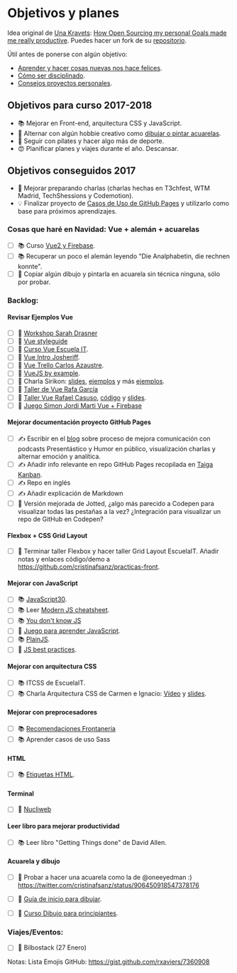 Objetivos y planes
==============

Idea original de [Una Kravets](https://github.com/una): [How Open Sourcing my personal Goals made me really productive](https://una.im/personal-goals-guide/). Puedes hacer un fork de su [repositorio](https://github.com/una/personal-goals-starter).

Útil antes de ponerse con algún objetivo:

- [Aprender y hacer cosas nuevas nos hace felices](https://youtu.be/5XsKHEunOXs?t=2832).
- [Cómo ser disciplinado](https://www.youtube.com/watch?v=I6may1U-xKk).
- [Consejos proyectos personales](https://melies-hugo.js.org/post/practica-publica-aprende/).

## Objetivos para curso 2017-2018

- 📚 Mejorar en Front-end, arquitectura CSS y JavaScript.
- 🎨 Alternar con algún hobbie creativo como [dibujar o pintar acuarelas](https://twitter.com/cristinafsanz/status/903201156222115840).
- 💃 Seguir con pilates y hacer algo más de deporte.
- 😍 Planificar planes y viajes durante el año. Descansar.

## Objetivos conseguidos 2017

- 🙊 Mejorar preparando charlas (charlas hechas en T3chfest, WTM Madrid, TechShessions y Codemotion).
- 💡 Finalizar proyecto de [Casos de Uso de GitHub Pages](https://github.com/cristinafsanz/github-pages) y utilizarlo como base para próximos aprendizajes.

### Cosas que haré en Navidad: Vue + alemán + acuarelas

- [ ] 📚 Curso [Vue2 y Firebase](https://wmedia.teachable.com/courses/enrolled/140226).
- [ ] 📚 Recuperar un poco el alemán leyendo "Die Analphabetin, die rechnen konnte".
- [ ] 🎨 Copiar algún dibujo y pintarla en acuarela sin técnica ninguna, sólo por probar.

### Backlog:

#### Revisar Ejemplos Vue
- [ ] 🚀 [Workshop Sarah Drasner](https://github.com/sdras/intro-to-vue)
- [ ] 🚀 [Vue styleguide](https://github.com/vue-styleguidist/vue-styleguidist)
- [ ] 🚀 [Curso Vue Escuela IT](https://github.com/EscuelaIt/curso-vue-2017).
- [ ] 🚀 [Vue Intro Josheriff](https://github.com/Josheriff/vueIntro).
- [ ] 🚀 [Vue Trello Carlos Azaustre](https://github.com/carlosazaustre/vue-trello).
- [ ] 🚀 [VueJS by example](https://github.com/Lemoncode/vuejs-by-sample).
- [ ] 🚀 Charla Sirikon: [slides](http://slides.com/sirikon/a-new-point-of-vue#/), [ejemplos](https://gitlab.com/Sirikon/a-new-point-of-vue-examples/) y más [ejemplos](https://github.com/sirikon/vue-examples).
- [ ] 🚀 [Taller de Vue Rafa García](https://github.com/rafagarcia/vueling)
- [ ] 🚀 [Taller Vue Rafael Casuso](https://www.youtube.com/watch?v=SkR_3BGmqRc), [código](https://github.com/VueJSMadrid/vue-workshop) y [slides](https://www.slideshare.net/RafaelCasusoRomate/intro-to-vuejs-workshop).
- [ ] 🚀 [Juego Simon Jordi Marti Vue + Firebase](https://github.com/jmarti-theinit/simonly)

#### Mejorar documentación proyecto GitHub Pages
- [ ] ✍️  Escribir en el [blog](https://melies-hugo.js.org/) sobre proceso de mejora comunicación con podcasts Presentástico y Humor en público, visualización charlas y alternar emoción y analítica.
- [ ] ✍️ Añadir info relevante en repo GitHub Pages recopilada en [Taiga Kanban](https://tree.taiga.io/project/cristinafsanz-ilusionismo-con-github-pages/kanba).
- [ ] ✍️ Repo en inglés
- [ ] ✍️ Añadir explicación de Markdown
- [ ] 👀 Versión mejorada de Jotted, ¿algo más parecido a Codepen para visualizar todas las pestañas a la vez? ¿Integración para visualizar un repo de GitHub en Codepen?

#### Flexbox + CSS Grid Layout
- [ ] 🚀 Terminar taller Flexbox y hacer taller Grid Layout EscuelaIT. Añadir notas y enlaces código/demo a https://github.com/cristinafsanz/practicas-front.

#### Mejorar con JavaScript
- [ ] 📚 [JavaScript30](https://javascript30.com/).
- [ ] 📚 Leer [Modern JS cheatsheet](https://github.com/mbeaudru/modern-js-cheatsheet).
- [ ] 📚 [You don't know JS](https://github.com/getify/You-Dont-Know-JS)
- [ ] 🚀 [Juego para aprender JavaScript](https://lab.reaal.me/jsrobot/).
- [ ] 📚 [PlainJS](https://plainjs.com/).
- [ ] 🚀 [JS best practices](https://github.com/excellalabs/js-best-practices-workshopper).

#### Mejorar con arquitectura CSS
- [ ] 📚 ITCSS de EscuelaIT.
- [ ] 📚 Charla Arquitectura CSS de Carmen e Ignacio: [Vídeo](https://www.youtube.com/watch?v=qnSbqv6rqx4) y [slides](http://wecodesignpodcast.com/speaking/#/).

#### Mejorar con preprocesadores
- [ ] 📚 [Recomendaciones Frontaneria](https://github.com/Frontaneria/Open-Support/issues/6)
- [ ] 📚 Aprender casos de uso Sass

#### HTML
- [ ] 📚 [Etiquetas HTML](http://slides.com/ancoar/eligiendotagshtml5#/13).

#### Terminal
- [ ] 🚀 [Nucliweb](https://desarrolloweb.com/articulos/personalizacion-terminal-bash-it-iterm2.html)

#### Leer libro para mejorar productividad
- [ ] 📚 Leer libro "Getting Things done" de David Allen.

#### Acuarela y dibujo
- [ ] 🎨 Probar a hacer una acuarela como la de @oneeyedman :) https://twitter.com/cristinafsanz/status/906450918547378176
- [ ] 🎨 [Guía de inicio para dibujar](https://medium.com/personal-growth/a-quick-beginners-guide-to-drawing-58213877715e).
- [ ] 🎨 [Curso Dibujo para principiantes](https://www.domestika.org/es/courses/138-dibujo-para-principiantes-nivel-1/puno).


### Viajes/Eventos:
- [ ] 🚊 Bilbostack (27 Enero)


Notas: Lista Emojis GitHub: https://gist.github.com/rxaviers/7360908
